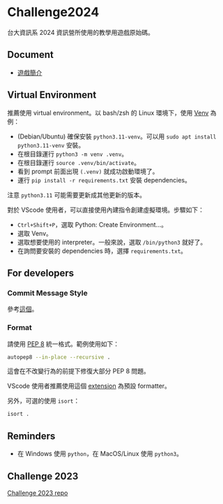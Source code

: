 # Challenge2024

台大資訊系 2024 資訊營所使用的教學用遊戲原始碼。

## Document

- [遊戲簡介](https://hackmd.io/@shimeming/Challenge2024-public)

## Virtual Environment

推薦使用 virtual environment。以 bash/zsh 的 Linux 環境下，使用 [Venv](https://docs.python.org/3/library/venv.html) 為例：

- (Debian/Ubuntu) 確保安裝 `python3.11-venv`。可以用 `sudo apt install python3.11-venv` 安裝。
- 在根目錄運行 `python3 -m venv .venv`。
- 在根目錄運行 `source .venv/bin/activate`。
- 看到 prompt 前面出現 `(.venv)` 就成功啟動環境了。
- 運行 `pip install -r requirements.txt` 安裝 dependencies。

注意 `python3.11` 可能需要更新成其他更新的版本。

對於 VScode 使用者，可以直接使用內建指令創建虛擬環境。步驟如下：

- `Ctrl+Shift+P`，選取 Python: Create Environment...。
- 選取 Venv。
- 選取想要使用的 interpreter。一般來說，選取 `/bin/python3` 就好了。
- 在詢問要安裝的 dependencies 時，選擇 `requirements.txt`。

## For developers

### Commit Message Style

參考[這個](https://gist.github.com/ericavonb/3c79e5035567c8ef3267)。

### Format

請使用 [PEP 8](https://peps.python.org/pep-0008/) 統一格式。範例使用如下：

```sh
autopep8 --in-place --recursive .
```

這會在不改變行為的前提下修復大部分 PEP 8 問題。

VScode 使用者推薦使用這個 [extension](https://marketplace.visualstudio.com/items?itemName=ms-python.autopep8) 為預設 formatter。

另外，可選的使用 `isort`：

```sh
isort .
```

## Reminders

- 在 Windows 使用 `python`，在 MacOS/Linux 使用 `python3`。

## Challenge 2023

[Challenge 2023 repo](https://github.com/Ccucumber12/Challenge2023)
